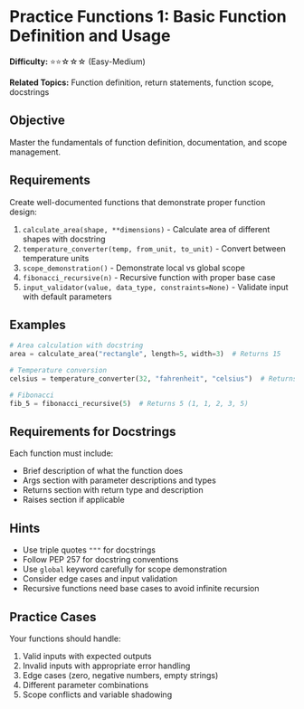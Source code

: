 # Practice Functions 1: Basic Function Definition and Usage

**Difficulty:** ⭐⭐☆☆☆ (Easy-Medium)

**Related Topics:** Function definition, return statements, function scope, docstrings

## Objective

Master the fundamentals of function definition, documentation, and scope management.

## Requirements

Create well-documented functions that demonstrate proper function design:

1. `calculate_area(shape, **dimensions)` - Calculate area of different shapes with docstring
2. `temperature_converter(temp, from_unit, to_unit)` - Convert between temperature units
3. `scope_demonstration()` - Demonstrate local vs global scope
4. `fibonacci_recursive(n)` - Recursive function with proper base case
5. `input_validator(value, data_type, constraints=None)` - Validate input with default parameters

## Examples

```python
# Area calculation with docstring
area = calculate_area("rectangle", length=5, width=3)  # Returns 15

# Temperature conversion
celsius = temperature_converter(32, "fahrenheit", "celsius")  # Returns 0.0

# Fibonacci
fib_5 = fibonacci_recursive(5)  # Returns 5 (1, 1, 2, 3, 5)
```

## Requirements for Docstrings

Each function must include:
- Brief description of what the function does
- Args section with parameter descriptions and types
- Returns section with return type and description
- Raises section if applicable

## Hints

- Use triple quotes `"""` for docstrings
- Follow PEP 257 for docstring conventions
- Use `global` keyword carefully for scope demonstration
- Consider edge cases and input validation
- Recursive functions need base cases to avoid infinite recursion

## Practice Cases

Your functions should handle:

1. Valid inputs with expected outputs
2. Invalid inputs with appropriate error handling
3. Edge cases (zero, negative numbers, empty strings)
4. Different parameter combinations
5. Scope conflicts and variable shadowing